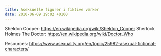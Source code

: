 ```yaml
---
title: Aseksuelle figurer i fiktive værker
date: 2010-06-09 19:02 +0100
---
```

Sheldon Cooper: https://en.wikipedia.org/wiki/Sheldon_Cooper
Sherlock Holmes
The Doctor: https://en.wikipedia.org/wiki/Doctor_Who

Resources:
https://www.asexuality.org/en/topic/25982-asexual-fictional-characters/
